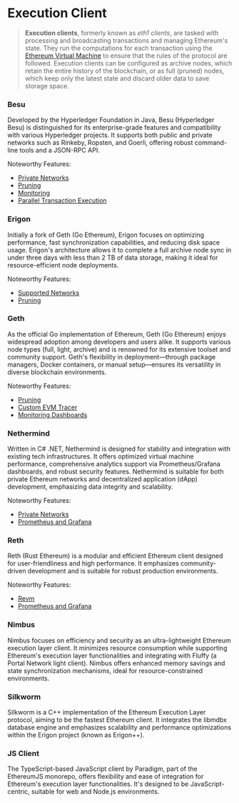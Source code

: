 # Execution Client

> **Execution clients**, formerly known as *eth1 clients*, are tasked with processing and broadcasting transactions and managing Ethereum's state.
They run the computations for each transaction using the [Ethereum Virtual Machine](https://ethereum.org/en/developers/docs/evm/) to ensure that the rules of the protocol are followed.
Execution clients can be configured as archive nodes, which retain the entire history of the blockchain, or as full (pruned) nodes, which keep only the latest state and discard older data to save storage space.


### Besu
Developed by the Hyperledger Foundation in Java, Besu (Hyperledger Besu) is distinguished for its enterprise-grade features and compatibility with various Hyperledger projects.
It supports both public and private networks such as Rinkeby, Ropsten, and Goerli, offering robust command-line tools and a JSON-RPC API.

Noteworthy Features:
- [Private Networks](https://besu.hyperledger.org/private-networks/)
- [Pruning](https://besu.hyperledger.org/public-networks/how-to/bonsai-limit-trie-logs#prune-command-for-mainnet)
- [Monitoring](https://besu.hyperledger.org/private-networks/how-to/monitor)
- [Parallel Transaction Execution](https://besu.hyperledger.org/public-networks/concepts/parallel-transaction-execution)

### Erigon
Initially a fork of Geth (Go Ethereum), Erigon focuses on optimizing performance, fast synchronization capabilities, and reducing disk space usage.
Erigon's architecture allows it to complete a full archive node sync in under three days with less than 2 TB of data storage, making it ideal for resource-efficient node deployments.

Noteworthy Features:
- [Supported Networks](https://erigon.gitbook.io/erigon/basic-usage/supported-networks)
- [Pruning](https://erigon.gitbook.io/erigon/basic-usage/usage/type-of-node#full-node-or-pruned-node)

### Geth
As the official Go implementation of Ethereum, Geth (Go Ethereum) enjoys widespread adoption among developers and users alike.
It supports various node types (full, light, archive) and is renowned for its extensive toolset and community support.
Geth's flexibility in deployment—through package managers, Docker containers, or manual setup—ensures its versatility in diverse blockchain environments.

Noteworthy Features:
- [Pruning](https://geth.ethereum.org/docs/fundamentals/pruning)
- [Custom EVM Tracer](https://geth.ethereum.org/docs/developers/evm-tracing/custom-tracer)
- [Monitoring Dashboards](https://geth.ethereum.org/docs/monitoring/dashboards)

### Nethermind
Written in C# .NET, Nethermind is designed for stability and integration with existing tech infrastructures.
It offers optimized virtual machine performance, comprehensive analytics support via Prometheus/Grafana dashboards, and robust security features. 
Nethermind is suitable for both private Ethereum networks and decentralized application (dApp) development, emphasizing data integrity and scalability.

Noteworthy Features:
- [Private Networks](https://docs.nethermind.io/fundamentals/private-networks)
- [Prometheus and Grafana](https://docs.nethermind.io/monitoring/metrics/grafana-and-prometheus)

### Reth
Reth (Rust Ethereum) is a modular and efficient Ethereum client designed for user-friendliness and high performance.
It emphasizes community-driven development and is suitable for robust production environments.

Noteworthy Features:
- [Revm](https://bluealloy.github.io/revm/)
- [Prometheus and Grafana](https://reth.rs/run/observability.html)

### Nimbus
Nimbus focuses on efficiency and security as an ultra-lightweight Ethereum execution layer client.
It minimizes resource consumption while supporting Ethereum's execution layer functionalities and integrating with Fluffy (a Portal Network light client).
Nimbus offers enhanced memory savings and state synchronization mechanisms, ideal for resource-constrained environments.

### Silkworm
Silkworm is a C++ implementation of the Ethereum Execution Layer protocol, aiming to be the fastest Ethereum client.
It integrates the libmdbx database engine and emphasizes scalability and performance optimizations within the Erigon project (known as Erigon++).

### JS Client
The TypeScript-based JavaScript client by Paradigm, part of the EthereumJS monorepo, offers flexibility and ease of integration for Ethereum's execution layer functionalities.
It's designed to be JavaScript-centric, suitable for web and Node.js environments.
